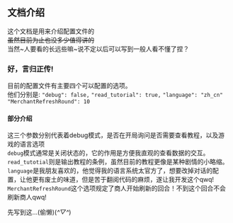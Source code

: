 ## 文档介绍
这个文档是用来介绍配置文件的<br>
~~虽然目前为止也没多少值得讲的~~<br>
当然~人要看的长远些嘛~说不定以后可以写到一般人看不懂了捏？
### 好，言归正传!
目前的配置文件有主要四个可以配置的选项。<br>
他们分别是:
``"debug": false,``
``"read_tutorial": true,``
``"language": "zh_cn"``
``"MerchantRefreshRound": 10``<br>

#### 部分介绍
这三个参数分别代表着debug模式，是否在开局询问是否需要查看教程，以及游戏的语言选项<br>
``debug``模式通常是关闭状态的，它的作用是方便我直观的查看数据的交互。<br>
``read_tutotial``则是输出教程的条例，虽然目前的教程更像是某种剧情的小略缩。<br>
``language``是我朋友喜欢的，他觉得我的语言系统太官方了，想要改掉对话的配置，让他更有废土的味道，但是苦于翻阅代码的麻烦，遂让我开发这个qwq!<br>
``MerchantRefreshRound``这个选项规定了商人开始刷新的回合！不到这个回合不会刷新商人qwq!

先写到这...(偷懒)(*^▽^*)
